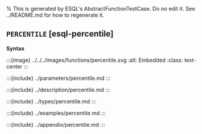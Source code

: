 % This is generated by ESQL's AbstractFunctionTestCase. Do no edit it. See ../README.md for how to regenerate it.

## `PERCENTILE` [esql-percentile]

**Syntax**

:::{image} ../../../images/functions/percentile.svg
:alt: Embedded
:class: text-center
:::


:::{include} ../parameters/percentile.md
:::

:::{include} ../description/percentile.md
:::

:::{include} ../types/percentile.md
:::

:::{include} ../examples/percentile.md
:::

:::{include} ../appendix/percentile.md
:::

